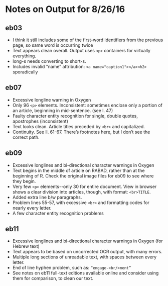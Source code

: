 # Notes on Output for 8/26/16

## eb03

- I think it still includes some of the first-word identifiers from the previous page, so same word is occurring twice
- Text appears clean overall. Output uses ``<p>`` containers for virtually everything.
- long-s needs converting to short-s. 
- Includes invalid “name” attribution: ``<a name="caption1"></a><h2>`` sporadically

## eb07

- Excessive longline warning in Oxygen
- Only 96 ``<p>`` elements. Inconsistent: sometimes enclose only a portion of an article, beginning in mid-sentence. (see l. 47)
- Faulty character entity recognition for single, double quotes, apostrophes (inconsistent)
- Text looks clean. Article titles preceded by ``<br>`` and capitalized.
- Continuity. See ll. 61-67. There’s footnotes here, but I don’t see the correct path.

## eb09

- Excessive longlines and bi-directional character warnings in Oxygen
- Text begins in the middle of article on RABAD, rather than at the beginning of R. Check the original image files for eb09 to see where they begin.
- Very few ``<p>`` elements--only 30 for entire document. View in browser shows a clear division into articles, though, with format: ``<br>TITLE``.
- Added extra line b/w paragraphs.
- Problem lines 55-57, with excessive ``<br>`` and formatting codes for nearly every letter.
- A few character entity recognition problems

## eb11

- Excessive longlines and bi-directional character warnings in Oxygen (for Hebrew text)
- Text appears to be based on uncorrected OCR output, with many errors.
- Multiple long sections of unreadable text, with spaces between every letter.
- End of line hyphen problem, such as: ``“engage-<br/>ment”``
- See notes on eb11 full-text editions available online and consider using them for comparison, to clean our text.
